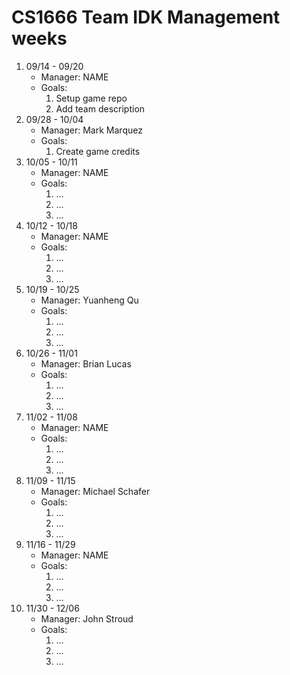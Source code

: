 # CS1666 Team IDK Management weeks

1. 09/14 - 09/20
	* Manager: NAME
	* Goals:
		1. Setup game repo
		2. Add team description
2. 09/28 - 10/04
	* Manager: Mark Marquez
	* Goals:
		1. Create game credits
2. 10/05 - 10/11
	* Manager: NAME
	* Goals:
		1. ...
		1. ...
		1. ...
2. 10/12 - 10/18
	* Manager: NAME
	* Goals:
		1. ...
		1. ...
		1. ...
2. 10/19 - 10/25
	* Manager: Yuanheng Qu
	* Goals:
		1. ...
		1. ...
		1. ...
2. 10/26 - 11/01
	* Manager: Brian Lucas
	* Goals:
		1. ...
		1. ...
		1. ...
2. 11/02 - 11/08
	* Manager: NAME
	* Goals:
		1. ...
		1. ...
		1. ...
2. 11/09 - 11/15
	* Manager: Michael Schafer
	* Goals:
		1. ...
		1. ...
		1. ...
2. 11/16 - 11/29
	* Manager: NAME
	* Goals:
		1. ...
		1. ...
		1. ...
2. 11/30 - 12/06
	* Manager: John Stroud
	* Goals:
		1. ...
		1. ...
		1. ...		
